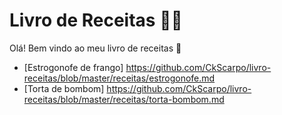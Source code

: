 # Livro de Receitas :man_cook:

Olá! Bem vindo ao meu livro de receitas :wave:
 - [Estrogonofe de frango] <https://github.com/CkScarpo/livro-receitas/blob/master/receitas/estrogonofe.md>
 - [Torta de bombom]  <https://github.com/CkScarpo/livro-receitas/blob/master/receitas/torta-bombom.md>
